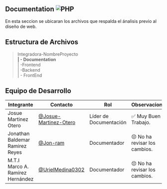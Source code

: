  ## Documentation  ![PHP](https://img.shields.io/badge/Markdown-000000?style=for-the-badge&logo=markdown&logoColor=white)

  En esta seccion se ubicaran los archivos que respalda el ánalisis previo al diseño de web.
  ## Estructura de Archivos

   >Integradora-NombreProyecto<br>
   >**| - Documentation**<br>
   >| -Frontend<br>
   >| -Backend<br>
   >| - FrontEnd

   ## Equipo de Desarrollo

   |Integrante|Contacto|Rol|Observaciones|
   |----------|--------|---|-------------|
   |Josue Martinez Otero|[@Josue-Martinez-Otero](https://github.com/Josue-Martinez-Otero)|Líder de Documentación|✅ Muy Buen Trabajo.|
   |Jonathan Baldemar Ramirez Reyes|[@Jon-ram](https://github.com/Jon-ram)|Documentador |😔 No ha revisar los cambios.|
   |M.T.I Marco A. Ramírez Hernández|[@UrielMedina0302](https://github.com/UrielMedina0302)|Documentador|😔 No ha revisar los cambios.|